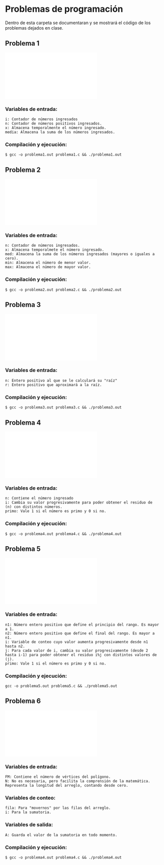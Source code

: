 # Problemas de programación
Dentro de esta carpeta se documentaran y se mostrará el código de los problemas dejados en clase.

## Problema 1
![Problema1](/problemas_progra/ejercicio1.c )
### Variables de entrada:
    i: Contador de números ingresados
    n: Contador de números positivos ingresados.
    x: Almacena temporalmente el número ingresado.
    media: Almacena la suma de los números ingresados.
### Compilación y ejecución:
    $ gcc -o problema1.out problema1.c && ./problema1.out

## Problema 2
![Problema2]( /2022LabSimu-201603068/problemas_progra/ejercicio2.c )
### Variables de entrada:
    n: Contador de números ingresados.
    x: Almacena temporalmete el número ingresado.
    med: Almacena la suma de los números ingresados (mayores o iguales a cero).
    min: Almacena el número de menor valor.
    max: Almacena el número de mayor valor.
### Compilación y ejecución:
    $ gcc -o problema2.out problema2.c && ./problema2.out

## Problema 3
![Problema3]( /2022LabSimu-201603068/problemas_progra/ejercicio3.c )
### Variables de entrada:
    n: Entero positivo al que se le calculará su "raíz"
    r: Entero positivo que aproximará a la raíz.
### Compilación y ejecución:
    $ gcc -o problema3.out problema3.c && ./problema3.out

## Problema 4
![Problema4](/2022LabSimu-201603068/problemas_progra/ejercicio4.c )
### Variables de entrada:
    n: Contiene el número ingresado
    i: Cambia su valor progresivamente para poder obtener el residuo de (n) con distintos números.
    primo: Vale 1 si el número es primo y 0 si no.
### Compilación y ejecución:
    $ gcc -o problema4.out problema4.c && ./problema4.out

## Problema 5
![Problema5](/2022LabSimu-201603068/problemas_progra/ejercicio5.c )
### Variables de entrada:
    n1: Número entero positivo que define el principio del rango. Es mayor a 1.
    n2: Número entero positivo que define el final del rango. Es mayor a n1.
    i: Variable de conteo cuyo valor aumenta progresivamente desde n1 hasta n2.
    j: Para cada valor de i, cambia su valor progresivamente (desde 2 hasta i-1) para poder obtener el residuo i%j con distintos valores de (j).
    primo: Vale 1 si el número es primo y 0 si no.
### Compilación y ejecución:
    gcc -o problema5.out problema5.c && ./problema5.out

## Problema 6
![Problema6](/2022LabSimu-201603068/problemas_progra/ejercicio6.c )
### Variables de entrada:
    FM: Contiene el número de vértices del polígono.
    N: No es necesaria, pero facilita la comprensión de la matemática. Representa la longitud del arreglo, contando desde cero.
### Variables de conteo:
    fila: Para "movernos" por las filas del arreglo.
    i: Para la sumatoria.
### Variables de salida:
    A: Guarda el valor de la sumatoria en todo momento.
### Compilación y ejecución:
    $ gcc -o problema4.out problema4.c && ./problema4.out

